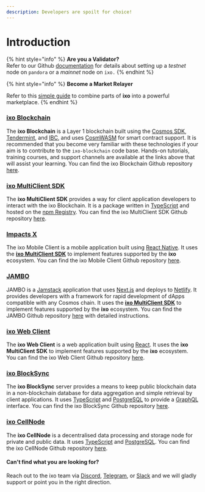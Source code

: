 ```yaml
---
description: Developers are spoilt for choice!
---
```


# Introduction

{% hint style="info" %}
**Are you a Validator?** \
Refer to our Github [documentation](https://github.com/ixofoundation/genesis/blob/main/README.md) for details about setting up a _testnet_ node on `pandora` or a _mainnet_ node on `ixo.`
{% endhint %}

{% hint style="info" %}
**Become a Market Relayer**

Refer to this [simple guide](market-relayer/) to combine parts of **ixo** into a powerful marketplace.
{% endhint %}

### ****[**ixo Blockchain**](getting-started/)****

The **ixo Blockchain** is a Layer 1 blockchain built using the [Cosmos SDK](https://docs.cosmos.network/main), [Tendermint](https://docs.tendermint.com/), and [IBC](https://ibc.cosmos.network/), and uses [CosmWASM](https://github.com/CosmWasm/wasmd) for smart contract support. It is recommended that you become very familiar with these technologies if your aim is to contribute to the `ixo-blockchain` code base. Hands-on tutorials, training courses, and support channels are available at the links above that will assist your learning. You can find the ixo Blockchain Github repository [here](https://github.com/ixofoundation/ixo-blockchain).

### [ixo MultiClient SDK](ixo-multiclient-sdk/)

The **ixo MultiClient SDK** provides a way for client application developers to interact with the ixo Blockchain. It is a package written in [TypeScript](https://www.typescriptlang.org/) and hosted on the [npm Registry](https://www.npmjs.com/package/@ixo/impactxclient-sdk). You can find the ixo MultiClient SDK Github repository [here](https://github.com/ixofoundation/ixo-multiclient-sdk).

### [Impacts X](impacts-x/README.md)

The ixo Mobile Client is a mobile application built using [React Native](https://reactnative.dev/). It uses the [**ixo MultiClient SDK**](ixo-multiclient-sdk/) to implement features supported by the **ixo** ecosystem. You can find the ixo Mobile Client Github repository [here](https://github.com/ixofoundation/ixo-Mobile-dev).

### [JAMBO](jambo.md)

JAMBO is a [Jamstack](https://jamstack.org/) application that uses [Next.js](https://nextjs.org/) and deploys to [Netlify](https://netlify.com/). It provides developers with a framework for rapid development of dApps compatible with any Cosmos chain. It uses the [**ixo MultiClient SDK**](ixo-multiclient-sdk/) to implement features supported by the **ixo** ecosystem. You can find the JAMBO Github repository [here](https://github.com/ixofoundation/jambo) with detailed instructions.

### [ixo Web Client](market-relayer/ixo-web-client.md)

The **ixo Web Client** is a web application built using [React](https://react.dev/). It uses the **ixo MultiClient SDK** to implement features supported by the **ixo** ecosystem. You can find the ixo Web Client Github repository [here](https://github.com/ixofoundation/ixo-webclient).

### [ixo BlockSync](market-relayer/ixo-blocksync/)

The **ixo BlockSync** server provides a means to keep public blockchain data in a non-blockchain database for data aggregation and simple retrieval by client applications. It uses [TypeScript](https://www.typescriptlang.org/) and [PostgreSQL](https://www.postgresql.org/) to provide a [GraphQL](https://graphql.org/) interface. You can find the ixo BlockSync Github repository [here](https://github.com/ixofoundation/ixo-blocksync).

### [ixo CellNode](market-relayer/ixo-cellnode/)

The **ixo CellNode** is a decentralised data processing and storage node for private and public data.  It uses [TypeScript](https://www.typescriptlang.org/) and [PostgreSQL](https://www.postgresql.org/). You can find the ixo CellNode Github repository [here](https://github.com/ixofoundation/ixo-cellnode).

#### Can't find what you are looking for?

Reach out to the ixo team via [Discord](https://discord.com/invite/ixo), [Telegram](https://t.me/ixonetwork), or [Slack](https://ixofoundation.slack.com/archives/C04UWRHS66P) and we will gladly support or point you in the right direction.
